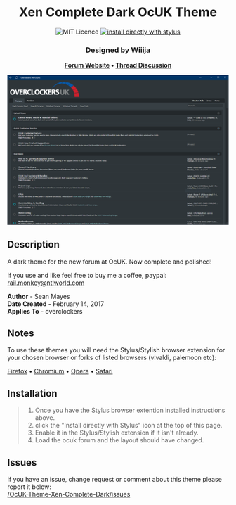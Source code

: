 <h1 align="center">
	Xen Complete Dark OcUK Theme
</h1>

<p align="center">
	<img alt="MIT Licence" src="https://img.shields.io/badge/License-MIT-blue.svg"></a>
	<a href="https://github.com/el-profesor926/OcUK-Theme-Xen-Complete-Dark/raw/main/Xen-Complete-Dark.user.css"><img
		alt="install directly with stylus"
		src="https://img.shields.io/badge/Install%20directly%20with-Stylus-00adad.svg"></a>
</p>

<h3 align="center">
	 Designed by Wiiija
</h3>

<p align="center">
	<strong>
		<a href="https://www.overclockers.co.uk/forums/">Forum Website</a>
		•
		<a href="https://www.overclockers.co.uk/forums/threads/the-ocuk-new-stylish-themes-thread-2017.18769736/">Thread Discussion</a>
	</strong>
</p>

<p align="center">
	<img src="Screenshot.png" alt="Screenshot of the theme" >
</p>

## Description
A dark theme for the new forum at OcUK. Now complete and polished!

If you use and like feel free to buy me a coffee, paypal: rail.monkey@ntlworld.com

<b>Author</b> - Sean Mayes<br />
<b>Date Created</b> - February 14, 2017<br/>
<b>Applies To</b> - overclockers

## Notes
To use these themes you will need the Stylus/Stylish browser extension for your chosen browser or forks of listed browsers (vivaldi, palemoon etc):

<a href="https://addons.mozilla.org/en-GB/firefox/addon/styl-us/">Firefox</a>
•
<a href="https://chrome.google.com/webstore/detail/stylus/clngdbkpkpeebahjckkjfobafhncgmne?hl=en">Chromium</a>
•
<a href="https://addons.opera.com/en-gb/extensions/details/stylus/">Opera</a>
•
<a href="http://sobolev.us/stylish/">Safari</a>

## Installation
> 01. Once you have the Stylus browser extention installed instructions above. <br />
> 02. click the "Install directly with Stylus" icon at the top of this page. <br />
> 03. Enable it in the Stylus/Stylish extension if it isn't already. <br />
> 04. Load the ocuk forum and the layout should have changed.

## Issues
If you have an issue, change request or comment about this theme please report it below:<br/>
<a href="https://github.com/el-profesor926/OcUK-Theme-Xen-Complete-Dark/issues">/OcUK-Theme-Xen-Complete-Dark/issues</a>
